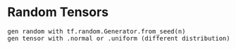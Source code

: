 # Random Tensors
<pre>
gen random with tf.random.Generator.from_seed(n)
gen tensor with .normal or .uniform (different distribution)
</pre>